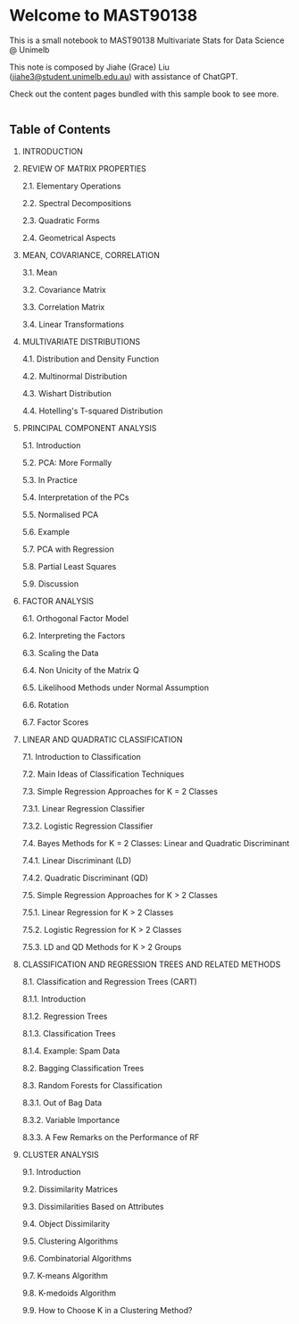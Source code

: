 # Welcome to MAST90138 

This is a small notebook to MAST90138 Multivariate Stats for Data Science @ Unimelb

This note is composed by Jiahe (Grace) Liu (jiahe3@student.unimelb.edu.au) with assistance of ChatGPT.


Check out the content pages bundled with this sample book to see more.

```{tableofcontents}
```

## Table of Contents
1. INTRODUCTION

2. REVIEW OF MATRIX PROPERTIES

   2.1. Elementary Operations

   2.2. Spectral Decompositions

   2.3. Quadratic Forms

   2.4. Geometrical Aspects

3. MEAN, COVARIANCE, CORRELATION

   3.1. Mean

   3.2. Covariance Matrix

   3.3. Correlation Matrix

   3.4. Linear Transformations

4. MULTIVARIATE DISTRIBUTIONS

   4.1. Distribution and Density Function

   4.2. Multinormal Distribution

   4.3. Wishart Distribution

   4.4. Hotelling's T-squared Distribution

5. PRINCIPAL COMPONENT ANALYSIS

   5.1. Introduction

   5.2. PCA: More Formally

   5.3. In Practice

   5.4. Interpretation of the PCs

   5.5. Normalised PCA

   5.6. Example

   5.7. PCA with Regression

   5.8. Partial Least Squares

   5.9. Discussion

6. FACTOR ANALYSIS

   6.1. Orthogonal Factor Model

   6.2. Interpreting the Factors

   6.3. Scaling the Data

   6.4. Non Unicity of the Matrix Q

   6.5. Likelihood Methods under Normal Assumption

   6.6. Rotation

   6.7. Factor Scores

7. LINEAR AND QUADRATIC CLASSIFICATION

   7.1. Introduction to Classification
   
   7.2. Main Ideas of Classification Techniques

   7.3. Simple Regression Approaches for K = 2 Classes

    7.3.1. Linear Regression Classifier

    7.3.2. Logistic Regression Classifier

   7.4. Bayes Methods for K = 2 Classes: Linear and Quadratic Discriminant

    7.4.1. Linear Discriminant (LD)

    7.4.2. Quadratic Discriminant (QD)

   7.5. Simple Regression Approaches for K > 2 Classes

    7.5.1. Linear Regression for K > 2 Classes

    7.5.2. Logistic Regression for K > 2 Classes

    7.5.3. LD and QD Methods for K > 2 Groups

8. CLASSIFICATION AND REGRESSION TREES AND RELATED METHODS

   8.1. Classification and Regression Trees (CART)

    8.1.1. Introduction

    8.1.2. Regression Trees

    8.1.3. Classification Trees

    8.1.4. Example: Spam Data

   8.2. Bagging Classification Trees

   8.3. Random Forests for Classification

    8.3.1. Out of Bag Data

    8.3.2. Variable Importance

    8.3.3. A Few Remarks on the Performance of RF

9. CLUSTER ANALYSIS

   9.1. Introduction

   9.2. Dissimilarity Matrices

   9.3. Dissimilarities Based on Attributes

   9.4. Object Dissimilarity

   9.5. Clustering Algorithms

   9.6. Combinatorial Algorithms

   9.7. K-means Algorithm

   9.8. K-medoids Algorithm

   9.9. How to Choose K in a Clustering Method?

